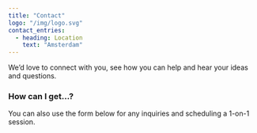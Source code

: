 ```yaml
---
title: "Contact"
logo: "/img/logo.svg"
contact_entries:
  - heading: Location
    text: "Amsterdam"
---
```


We’d love to connect with you, see how you can help and hear your ideas and
questions.

<h3 class="f4 b lh-title mb2">How can I get…?</h3>

You can also use the form below for any inquiries and scheduling a 1-on-1 session.
